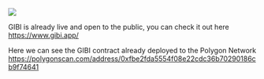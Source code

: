 <img src="https://i.ibb.co/f9WpyT2/1231123111-removebg-preview.png">

GIBI is already live and open to the public, you can check it out here  
https://www.gibi.app/

Here we can see the GIBI contract already deployed to the Polygon Network
https://polygonscan.com/address/0xfbe2fda5554f08e22cdc36b70290186cb9f74641
